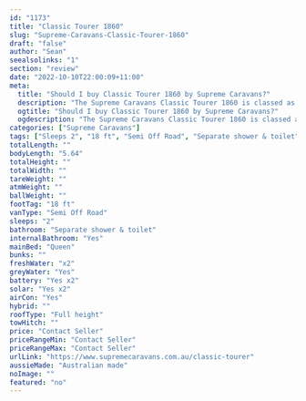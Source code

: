 ```yaml
---
id: "1173"
title: "Classic Tourer 1860"
slug: "Supreme-Caravans-Classic-Tourer-1860"
draft: "false"
author: "Sean"
seealsolinks: "1"
section: "review"
date: "2022-10-10T22:00:09+11:00"
meta:
  title: "Should I buy Classic Tourer 1860 by Supreme Caravans?"
  description: "The Supreme Caravans Classic Tourer 1860 is classed as Semi Off Road, and sleeps 2 people. It is Australian made and comes in at 18 ft. It generally has Separate shower & toilet."
  ogtitle: "Should I buy Classic Tourer 1860 by Supreme Caravans?"
  ogdescription: "The Supreme Caravans Classic Tourer 1860 is classed as Semi Off Road, and sleeps 2 people. It is Australian made and comes in at 18 ft. It generally has Separate shower & toilet."
categories: ["Supreme Caravans"]
tags: ["Sleeps 2", "18 ft", "Semi Off Road", "Separate shower & toilet", "Full height", "Price Unknown"]
totalLength: ""
bodyLength: "5.64"
totalHeight: ""
totalWidth: ""
tareWeight: ""
atmWeight: ""
ballWeight: ""
footTag: "18 ft"
vanType: "Semi Off Road"
sleeps: "2"
bathroom: "Separate shower & toilet"
internalBathroom: "Yes"
mainBed: "Queen"
bunks: ""
freshWater: "x2"
greyWater: "Yes"
battery: "Yes x2"
solar: "Yes x2"
airCon: "Yes"
hybrid: ""
roofType: "Full height"
towHitch: ""
price: "Contact Seller"
priceRangeMin: "Contact Seller"
priceRangeMax: "Contact Seller"
urlLink: "https://www.supremecaravans.com.au/classic-tourer"
aussieMade: "Australian made"
noImage: ""
featured: "no"
---
```

